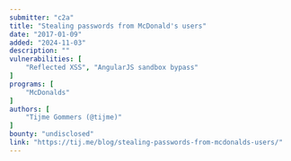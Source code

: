```yaml
---
submitter: "c2a"
title: "Stealing passwords from McDonald's users"
date: "2017-01-09"
added: "2024-11-03"
description: ""
vulnerabilities: [
    "Reflected XSS", "AngularJS sandbox bypass"
]
programs: [
    "McDonalds"
]
authors: [
    "Tijme Gommers (@tijme)"
]
bounty: "undisclosed"
link: "https://tij.me/blog/stealing-passwords-from-mcdonalds-users/"
---
```





